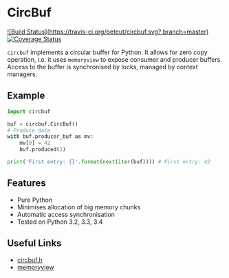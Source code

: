 # CircBuf

[![Build Status](https://travis-ci.org/peteut/circbuf.svg?
branch=master)](https://travis-ci.org/peteut/circbuf)
[![Coverage Status](https://img.shields.io/coveralls/peteut/circbuf.svg)](
https://coveralls.io/r/peteut/circbuf?branch=master)

`circbuf` implements a circular buffer for Python.
It allows for zero copy operation, i.e. it uses `memoryview`
to expose consumer and producer buffers.
Access to the buffer is synchronised by locks, managed by context managers.

## Example

```Python
import circbuf

buf = circbuf.CircBuf()
# Produce data
with buf.producer_buf as mv:
    mv[0] = 42
    buf.produced(1)

print('First entry: {}'.format(next(iter(buf)))) # First entry: 42
```
## Features

* Pure Python
* Minimises allocation of big memory chunks
* Automatic access synchronisation
* Tested on Python 3.2, 3.3, 3.4

## Useful Links

* [circbuf.h](https://github.com/torvalds/linux/blob/master/include/linux/circ_buf.h)
* [memoryview](https://docs.python.org/3.4/library/stdtypes.html#memoryview)
